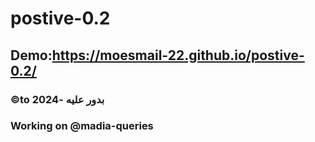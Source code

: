 # postive-0.2

## **Demo**:https://moesmail-22.github.io/postive-0.2/
### **©to بدور عليه -2024**
### Working on @madia-queries
